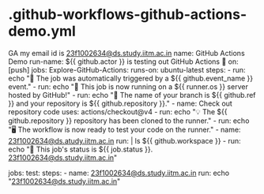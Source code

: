 # .github-workflows-github-actions-demo.yml
GA
my email id is 23f1002634@ds.study.iitm.ac.in
name: GitHub Actions Demo
run-name: ${{ github.actor }} is testing out GitHub Actions 🚀
on: [push]
jobs:
  Explore-GitHub-Actions:
    runs-on: ubuntu-latest
    steps:
      - run: echo "🎉 The job was automatically triggered by a ${{ github.event_name }} event."
      - run: echo "🐧 This job is now running on a ${{ runner.os }} server hosted by GitHub!"
      - run: echo "🔎 The name of your branch is ${{ github.ref }} and your repository is ${{ github.repository }}."
      - name: Check out repository code
        uses: actions/checkout@v4
      - run: echo "💡 The ${{ github.repository }} repository has been cloned to the runner."
      - run: echo "🖥️ The workflow is now ready to test your code on the runner."
      - name: 23f1002634@ds.atudy.iitm.ac.in
        run: |
          ls ${{ github.workspace }}
      - run: echo "🍏 This job's status is ${{ job.status }}. 23f1002634@ds.study.iitm.ac.in"

jobs:
  test:
    steps:
      - name: 23f1002634@ds.study.iitm.ac.in
        run: echo "23f1002634@ds.study.iitm.ac.in"
    
